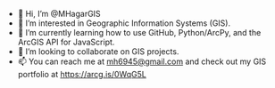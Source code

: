 - 👋 Hi, I’m @MHagarGIS
- 👀 I’m interested in Geographic Information Systems (GIS).
- 🌱 I’m currently learning how to use GitHub, Python/ArcPy, and the ArcGIS API for JavaScript.
- 💞️ I’m looking to collaborate on GIS projects.
- 📫 You can reach me at mh6945@gmail.com and check out my GIS portfolio at https://arcg.is/0WqG5L 

<!---
MHagarGIS/MHagarGIS is a ✨ special ✨ repository because its `README.md` (this file) appears on your GitHub profile.
You can click the Preview link to take a look at your changes.
--->
